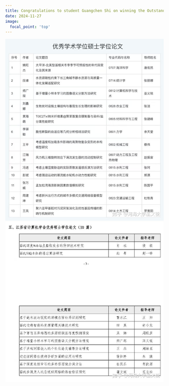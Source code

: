 ```yaml
---
title: Congratulations to student Guangchen Shi on winning the Outstanding Academic Master's Degree in Jiangsu Province and the Outstanding Master's Thesis of Jiangsu Computer Society
date: 2024-11-27
image:
  focal_point: 'top'
---
```

<!--more-->
![sgc](24-11-27-1.jpg)
![sgc](24-11-27-2.jpg)